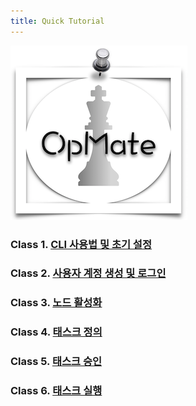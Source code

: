 ```yaml
---
title: Quick Tutorial
---
```


![Alt text](/img/checkmate-small.png)

### Class 1. [CLI 사용법 및 초기 설정](QuickTutorial1.md)

### Class 2. [사용자 계정 생성 및 로그인](QuickTutorial2.md)

### Class 3. [노드 활성화](QuickTutorial3.md)

### Class 4. [태스크 정의](QuickTutorial4.md)

### Class 5. [태스크 승인](QuickTutorial5.md)

### Class 6. [태스크 실행](QuickTutorial6.md)
